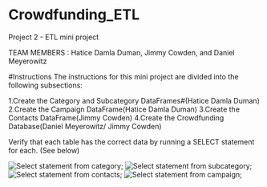 # Crowdfunding_ETL
Project 2 - ETL mini project 


TEAM MEMBERS :
Hatice Damla Duman, Jimmy Cowden, and Daniel Meyerowitz


#Instructions
The instructions for this mini project are divided into the following subsections:

1.Create the Category and Subcategory DataFrames#(Hatice Damla Duman)
2.Create the Campaign DataFrame(Hatice Damla Duman)
3.Create the Contacts DataFrame(Jimmy Cowden)
4.Create the Crowdfunding Database(Daniel Meyerowitz/ Jimmy Cowden)

Verify that each table has the correct data by running a SELECT statement for each. (See below)

![Select statement from category](https://i.imgur.com/XRoEusH.png);
![Select statement from subcategory](https://i.imgur.com/Nwz9hLx.png);
![Select statement from contacts](https://i.imgur.com/TEkh82r.png);
![Select statement from campaign](https://i.imgur.com/HNt82qt.png);


